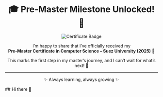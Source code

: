 <div align="center">

# 🎓 Pre-Master Milestone Unlocked! 🚀  

![Certificate Badge](https://img.shields.io/badge/Certificate-Pre--Master%20in%20CS-blue?style=for-the-badge&logo=graduation-cap&logoColor=white)

I’m happy to share that I’ve officially received my  
**Pre-Master Certificate in Computer Science – Suez University (2025)** 🎉  

This marks the first step in my master’s journey, and I can’t wait for what’s next! 🌱  

---

✨ Always learning, always growing ✨  

</div>
## Hi there 👋

<!--
**Alaa8-a/Alaa8-a** is a ✨ _special_ ✨ repository because its `README.md` (this file) appears on your GitHub profile.

Here are some ideas to get you started:

- 🔭 I’m currently working on ...
- 🌱 I’m currently learning ...
- 👯 I’m looking to collaborate on ...
- 🤔 I’m looking for help with ...
- 💬 Ask me about ...
- 📫 How to reach me: ...
- 😄 Pronouns: ...
- ⚡ Fun fact: ...
-->
